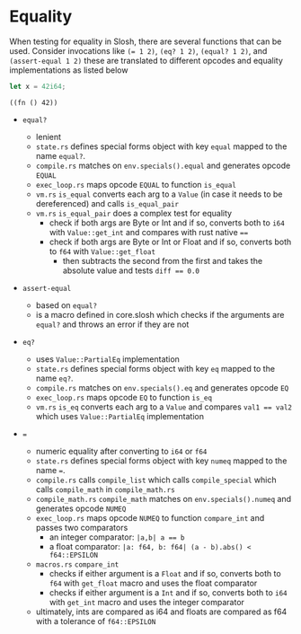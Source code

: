# Equality

When testing for equality in Slosh, there are several functions that can be used.
Consider invocations like
`(= 1 2)`,
`(eq? 1 2)`,
`(equal? 1 2)`, and
`(assert-equal 1 2)`
these are translated to different opcodes and equality implementations as listed below

```rust
let x = 42i64;
```

```slosh
((fn () 42))
```

-   `equal?`

    -   lenient
    -   `state.rs` defines special forms object with key `equal` mapped to the name `equal?`.
    -   `compile.rs` matches on `env.specials().equal` and generates opcode `EQUAL`
    -   `exec_loop.rs` maps opcode `EQUAL` to function `is_equal`
    -   `vm.rs` `is_equal` converts each arg to a `Value` (in case it needs to be dereferenced) and calls `is_equal_pair`
    -   `vm.rs` `is_equal_pair` does a complex test for equality
        -   check if both args are Byte or Int and if so, converts both to `i64` with `Value::get_int` and compares with rust native `==`
        -   check if both args are Byte or Int or Float and if so, converts both to `f64` with `Value::get_float`
            -   then subtracts the second from the first and takes the absolute value and tests `diff == 0.0`

-   `assert-equal`

    -   based on `equal?`
    -   is a macro defined in core.slosh which checks if the arguments are `equal?` and throws an error if they are not

-   `eq?`

    -   uses `Value::PartialEq` implementation
    -   `state.rs` defines special forms object with key `eq` mapped to the name `eq?`.
    -   `compile.rs` matches on `env.specials().eq` and generates opcode `EQ`
    -   `exec_loop.rs` maps opcode `EQ` to function `is_eq`
    -   `vm.rs` `is_eq` converts each arg to a `Value` and compares `val1 == val2` which uses `Value::PartialEq` implementation

-   `=`
    -   numeric equality after converting to `i64` or `f64`
    -   `state.rs` defines special forms object with key `numeq` mapped to the name `=`.
    -   `compile.rs` calls `compile_list` which calls `compile_special` which calls `compile_math` in `compile_math.rs`
    -   `compile_math.rs` `compile_math` matches on `env.specials().numeq` and generates opcode `NUMEQ`
    -   `exec_loop.rs` maps opcode `NUMEQ` to function `compare_int` and passes two comparators
        -   an integer comparator: `|a,b| a == b`
        -   a float comparator: `|a: f64, b: f64| (a - b).abs() < f64::EPSILON`
    -   `macros.rs` `compare_int`
        -   checks if either argument is a `Float` and if so, converts both to `f64` with `get_float` macro and uses the float comparator
        -   checks if either argument is a `Int` and if so, converts both to `i64` with `get_int` macro and uses the integer comparator
    -   ultimately, ints are compared as i64 and floats are compared as f64 with a tolerance of `f64::EPSILON`
